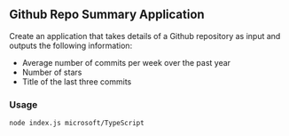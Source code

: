 ## Github Repo Summary Application

Create an application that takes details of a Github repository as
input and outputs the following information:

* Average number of commits per week over the past year
* Number of stars
* Title of the last three commits

### Usage

```
node index.js microsoft/TypeScript
```